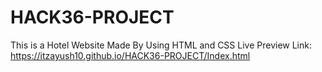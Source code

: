 # HACK36-PROJECT
This is a Hotel Website Made By Using HTML and CSS 
Live Preview Link: https://itzayush10.github.io/HACK36-PROJECT/Index.html
